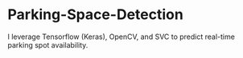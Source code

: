 # Parking-Space-Detection
I leverage Tensorflow (Keras), OpenCV, and SVC to predict real-time parking spot availability.
